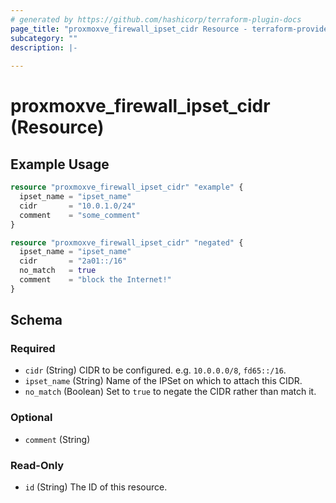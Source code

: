 ```yaml
---
# generated by https://github.com/hashicorp/terraform-plugin-docs
page_title: "proxmoxve_firewall_ipset_cidr Resource - terraform-provider-proxmoxve"
subcategory: ""
description: |-
  
---
```


# proxmoxve_firewall_ipset_cidr (Resource)



## Example Usage

```terraform
resource "proxmoxve_firewall_ipset_cidr" "example" {
  ipset_name = "ipset_name"
  cidr       = "10.0.1.0/24"
  comment    = "some_comment"
}

resource "proxmoxve_firewall_ipset_cidr" "negated" {
  ipset_name = "ipset_name"
  cidr       = "2a01::/16"
  no_match   = true
  comment    = "block the Internet!"
}
```

<!-- schema generated by tfplugindocs -->
## Schema

### Required

- `cidr` (String) CIDR to be configured. e.g. `10.0.0.0/8`, `fd65::/16`.
- `ipset_name` (String) Name of the IPSet on which to attach this CIDR.
- `no_match` (Boolean) Set to `true` to negate the CIDR rather than match it.

### Optional

- `comment` (String)

### Read-Only

- `id` (String) The ID of this resource.


